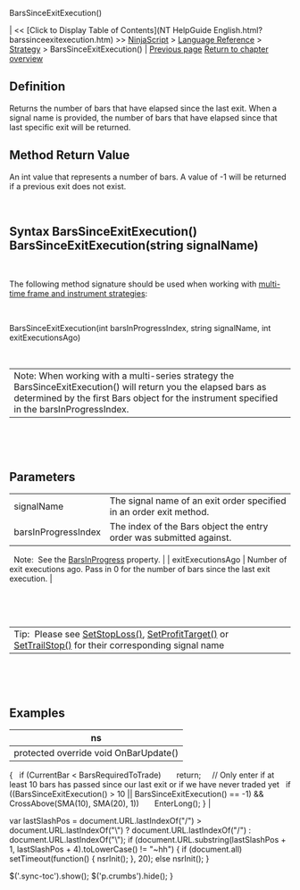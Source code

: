 ﻿










 


BarsSinceExitExecution()







| &lt;&lt; [Click to Display Table of Contents](NT HelpGuide English.html?barssinceexitexecution.htm) &gt;&gt;
 [NinjaScript](ninjascript.htm) &gt; [Language Reference](language_reference_wip.htm) &gt; [Strategy](strategy.htm) &gt;
BarsSinceExitExecution() | [Previous page](barssinceentryexecution.htm)
[Return to chapter overview](strategy.htm)










Definition
----------


Returns the number of bars that have elapsed since the last exit. When a signal name is provided, the number of bars that have elapsed since that last specific exit will be returned.



Method Return Value
-------------------


An int value that represents a number of bars. A value of -1 will be returned if a previous exit does not exist.


 


Syntax
BarsSinceExitExecution()
BarsSinceExitExecution(string signalName)
-------------------------------------------------------------------------


 


The following method signature should be used when working with [multi-time frame and instrument strategies](multi-time_frame__instruments.htm):


   

BarsSinceExitExecution(int barsInProgressIndex, string signalName, int exitExecutionsAgo)  

 




|  |
| --- |
| Note: When working with a multi-series strategy the BarsSinceExitExecution() will return you the elapsed bars as determined by the first Bars object for the instrument specified in the barsInProgressIndex. |



 


 


Parameters
----------




|  |  |
| --- | --- |
| signalName | The signal name of an exit order specified in an order exit method. |
| barsInProgressIndex | The index of the Bars object the entry order was submitted against. 
 
Note:  See the [BarsInProgress](barsinprogress.htm) property. |
| exitExecutionsAgo | Number of exit executions ago. Pass in 0 for the number of bars since the last exit execution. |



 


 




|  |
| --- |
| Tip:  Please see [SetStopLoss()](setstoploss.htm), [SetProfitTarget()](setprofittarget.htm) or [SetTrailStop()](settrailstop.htm) for their corresponding signal name |



 


 


Examples
--------




| ns |
| --- |
| protected override void OnBarUpdate()
{ 
   if (CurrentBar &lt; BarsRequiredToTrade) 
       return; 
 
   // Only enter if at least 10 bars has passed since our last exit or if we have never traded yet
   if ((BarsSinceExitExecution() &gt; 10 || BarsSinceExitExecution() == -1) &amp;&amp; CrossAbove(SMA(10), SMA(20), 1))
       EnterLong();
} |






 
 var lastSlashPos = document.URL.lastIndexOf("/") &gt; document.URL.lastIndexOf("\\") ? document.URL.lastIndexOf("/") : document.URL.lastIndexOf("\\");
 if (document.URL.substring(lastSlashPos + 1, lastSlashPos + 4).toLowerCase() != "~hh") {
 if (document.all) setTimeout(function() {
 nsrInit();
 }, 20);
 else nsrInit();
 }
 
 
 $('.sync-toc').show();
 $('p.crumbs').hide();
 }
 
 
 



